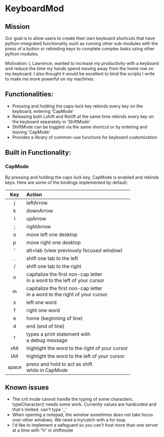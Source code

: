 # KeyboardMod

## Mission
Our goal is to allow users to create their own keyboard shortcuts that
have python-integrated functionality such as running other sub-modules with the press of a 
button or rebinding keys to complete complex tasks using other python modules.

Motivation: I, Lawrence, wanted to increase my productivity with a keyboard and reduce the time 
my hands spend moving away from the home row on my keyboard. I also thought it would be excellent
to bind the scripts I write to make me more powerful on my machines.

## Functionalities:
- Pressing and holding the caps-lock key rebinds every key on the keyboard, entering 'CapMode'
- Releasing both Lshift and Rshift at the same time rebinds every key on the keyboard separately in 'ShiftMode'
- ShiftMode can be toggled via the same shortcut or by entering and leaving 'CapMode'
- Provides a library of common-use functions for keyboard customization 


## Built in Functionality:

### CapMode 
By pressing and holding the caps lock key, CapMode is enabled and rebinds keys. Here are some
of the bindings implemented by default:

| Key | Action                                                                         |
|:---:|:-------------------------------------------------------------------------------|
|  j  | leftArrow                                                                      |
|  k  | downArrow                                                                      |
|  l  | upArrow                                                                        |
|  ;  | rightArrow                                                                     |
|  o  | move left one desktop                                                          |
|  p  | move right one desktop                                                         |
|  '  | alt+tab (view previously focused window)                                       |
|  .  | shift one tab to the left                                                      |
|  /  | shift one tab to the right                                                     |
|  n  | capitalize the first non-cap letter <br> in a word to the left of your cursor  |
|  m  | capitalize the first non-cap letter <br> in a word to the right of your cursor |
|  s  | left one word                                                                  |
|  f  | right one word                                                                 |
|  e  | home (beginning of line)                                                       |
|  d  | end (end of line)                                                              |
|  r  | types a print statement with <br> a debug message                              |
| rAlt | highlight the word to the right of your cursor                                 |
| lAlt | highlight the word to the left of your cursor                                  |
| space | press and hold to act as shift <br> while in CapMode                           |




## Known issues

- The crtl mode cannot handle the typing of some characters. typeCharacter() needs some work. Currently values are hardcoded and that's limited.
can't type '_'
- When opening a notepad, the window sometimes does not take focus over other windows. We need a try/catch with a for loop.
- I'd like to implement a safeguard so you can't host more than one server at a time with "h" in shiftmode


